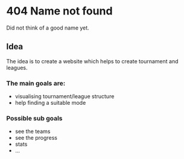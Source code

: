 # 404 Name not found

Did not think of a good name yet.

## Idea
The idea is to create a website which helps to create tournament and leagues.

### The main goals are:
- visualising tournament/league structure
- help finding a suitable mode

### Possible sub goals
- see the teams
- see the progress
- stats
- ...

